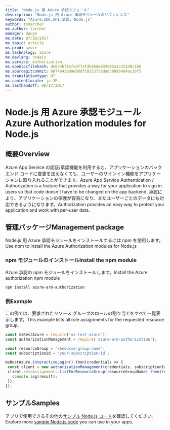 ```yaml
---
title: "Node.js 用 Azure 承認モジュール"
description: "Node.js 用 Azure 承認モジュールのリファレンス"
keywords: "Azure,SDK,API,承認, Node.js"
author: tomarcher
ms.author: tarcher
manager: douge
ms.date: 07/18/2017
ms.topic: article
ms.prod: azure
ms.technology: azure
ms.devlang: nodejs
ms.service: Authorization
ms.openlocfilehash: de843bf1afed77afdb9bde035962a1c151d9c1bb
ms.sourcegitcommit: 9974b43899e98df10253738dab5b09b484ac1bf5
ms.translationtype: HT
ms.contentlocale: ja-JP
ms.lasthandoff: 08/17/2017
---
```

# <a name="azure-authorization-modules-for-nodejs"></a><span data-ttu-id="09aa0-104">Node.js 用 Azure 承認モジュール</span><span class="sxs-lookup"><span data-stu-id="09aa0-104">Azure Authorization modules for Node.js</span></span>

## <a name="overview"></a><span data-ttu-id="09aa0-105">概要</span><span class="sxs-lookup"><span data-stu-id="09aa0-105">Overview</span></span>

<span data-ttu-id="09aa0-106">Azure App Service の認証/承認機能を利用すると、アプリケーションのバックエンド コードに変更を加えなくても、ユーザーのサインイン機能をアプリケーションに取り入れることができます。</span><span class="sxs-lookup"><span data-stu-id="09aa0-106">Azure App Service Authentication / Authorization is a feature that provides a way for your application to sign in users so that code doesn't have to be changed on the app backend.</span></span> <span data-ttu-id="09aa0-107">承認により、アプリケーションの保護が容易になり、またユーザーごとのデータにも対応できるようになります。</span><span class="sxs-lookup"><span data-stu-id="09aa0-107">Authorization provides an easy way to protect your application and work with per-user data.</span></span>

## <a name="management-package"></a><span data-ttu-id="09aa0-108">管理パッケージ</span><span class="sxs-lookup"><span data-stu-id="09aa0-108">Management package</span></span>

<span data-ttu-id="09aa0-109">Node.js 用 Azure 承認モジュールをインストールするには npm を使用します。</span><span class="sxs-lookup"><span data-stu-id="09aa0-109">Use npm to install the Azure Authorization modules for Node.js</span></span>

### <a name="install-the-npm-module"></a><span data-ttu-id="09aa0-110">npm モジュールのインストール</span><span class="sxs-lookup"><span data-stu-id="09aa0-110">Install the npm module</span></span>

<span data-ttu-id="09aa0-111">Azure 承認の npm モジュールをインストールします。</span><span class="sxs-lookup"><span data-stu-id="09aa0-111">Install the Azure authorization npm module</span></span>

```bash
npm install azure-arm-authorization
```

### <a name="example"></a><span data-ttu-id="09aa0-112">例</span><span class="sxs-lookup"><span data-stu-id="09aa0-112">Example</span></span>

<span data-ttu-id="09aa0-113">この例では、要求されたリソース グループのロールの割り当てをすべて一覧表示します。</span><span class="sxs-lookup"><span data-stu-id="09aa0-113">This example lists all role assignments for the requested resource group.</span></span>

```javascript
const msRestAzure = require('ms-rest-azure');
const authorizationManagement = require('azure-arm-authorization');

const resourceGroup = 'resource-group-name';
const subscriptionId = 'your-subscription-id';

msRestAzure.interactiveLogin().then(credentials => {
 const client = new authorizationManagement(credentials, subscriptionId);
 client.roleAssignments.listForResourceGroup(resourceGroupName).then(result => {
   console.log(result);
 });
});
```

## <a name="samples"></a><span data-ttu-id="09aa0-114">サンプル</span><span class="sxs-lookup"><span data-stu-id="09aa0-114">Samples</span></span>

<span data-ttu-id="09aa0-115">アプリで使用できるその他の[サンプル Node.js コード](https://azure.microsoft.com/resources/samples/?platform=nodejs)を確認してください。</span><span class="sxs-lookup"><span data-stu-id="09aa0-115">Explore more [sample Node.js code](https://azure.microsoft.com/resources/samples/?platform=nodejs) you can use in your apps.</span></span>
